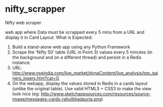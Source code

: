 # nifty_scrapper
Nifty web scraper

web app where Data must be scrapped every 5 mins from a URL and display
it in Card Layout.
What is Expected:
1. Build a stand-alone web app using any Python Framework
2. Scrape the 'Nifty 50' table (URL in Point 3) values every 5 minutes (in the background and on a different
thread) and persist in a Redis instance.
3. URL:
http://www.nseindia.com/live_market/dynaContent/live_analysis/top_gainers_losers.htm?cat=G
4. On the webapp, display the values stored in Redis in a cards layout (unlike the original table). Use valid
HTML5 + CSS3 to make the view look nice
(eg: http://www.sketchappsources.com/resources/source-image/messages-cards-rahulbhadauria.png)
